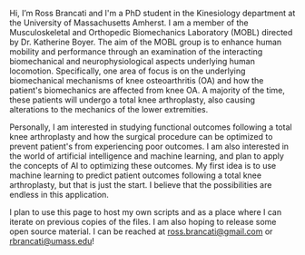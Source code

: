 Hi, I’m Ross Brancati and I'm a PhD student in the Kinesiology department at the University of Massachusetts Amherst. I am a member of the Musculoskeletal and Orthopedic 
Biomechanics Laboratory (MOBL) directed by Dr. Katherine Boyer. The aim of the MOBL group is to enhance human mobility and performance through an examination of the 
interacting biomechanical and neurophysiological aspects underlying human locomotion. Specifically, one area of focus is on the underlying biomechanical mechanisms
of knee osteoarthritis (OA) and how the patient's biomechanics are affected from knee OA. A majority of the time, these patients will undergo a total knee arthroplasty,
also causing alterations to the mechanics of the lower extremities. 

Personally, I am interested in studying functional outcomes following a total knee arthroplasty and how the surgical procedure can be optimized to prevent patient's from 
experiencing poor outcomes. I am also interested in the world of artificial intelligence and machine learning, and plan to apply the concepts of AI to optimizing these outcomes.
My first idea is to use machine learning to predict patient outcomes following a total knee arthroplasty, but that is just the start. I believe that the possibilities are endless
in this application. 

I plan to use this page to host my own scripts and as a place where I can iterate on previous copies of the files. I am also hoping to release some open source material. 
I can be reached at ross.brancati@gmail.com or rbrancati@umass.edu!


<!---
rossbrancati/rossbrancati is a special repository because its `README.md` (this file) appears on your GitHub profile.
You can click the Preview link to take a look at your changes.
--->
